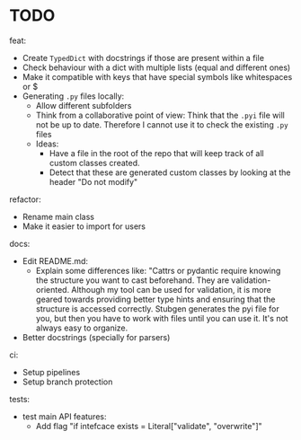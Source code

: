 # TODO

feat:

- Create `TypedDict` with docstrings if those are present within a file
- Check behaviour with a dict with multiple lists (equal and different ones)
- Make it compatible with keys that have special symbols like whitespaces or $
- Generating `.py` files locally:
  - Allow different subfolders
  - Think from a collaborative point of view: Think that the `.pyi` file will not be up
    to date. Therefore I cannot use it to check the existing `.py` files
  - Ideas:
    - Have a file in the root of the repo that will keep track of all custom classes created.
    - Detect that these are generated custom classes by looking at the header "Do not modify"

refactor:

- Rename main class
- Make it easier to import for users

docs:

- Edit README.md:
  - Explain some differences like: "Cattrs or pydantic require knowing the structure you
    want to cast beforehand. They are validation-oriented. Although my tool can be used
    for validation, it is more geared towards providing better type hints and ensuring
    that the structure is accessed correctly. Stubgen generates the pyi file for you, but
    then you have to work with files until you can use it. It's not always easy to
    organize.
- Better docstrings (specially for parsers)

ci:

- Setup pipelines
- Setup branch protection

tests:
- test main API features:
    - Add flag "if intefcace exists = Literal["validate", "overwrite"]"
